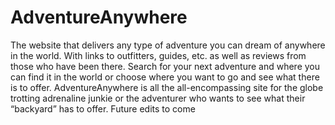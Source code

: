 ﻿# AdventureAnywhere
The website that delivers any type of adventure you can dream of anywhere in the world. With links to outfitters, guides, etc. as well as reviews from those who have been there. Search for your next adventure and where you can find it in the world or choose where you want to go and see what there is to offer.  AdventureAnywhere is all the all-encompassing site for the globe trotting adrenaline junkie or the adventurer who wants to see what their “backyard” has to offer.
Future edits to come
